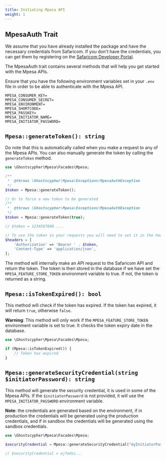```yaml
---
title: Initiating Mpesa API
weight: 1
---
```


## MpesaAuth Trait

We assume that you have already installed the package and have the necessary credentials from Safaricom. If you don't have the credentials, you can get them by registering on the [Safaricom Developer Portal](https://developer.safaricom.co.ke/).

The MpesaAuth trait contains several methods that will help you get started with the Mpesa APIs.

Ensure that you have the following environment variables set in your `.env` file in order to be able to authenticate with the Mpesa API.

```dotenv
MPESA_CONSUMER_KEY=
MPESA_CONSUMER_SECRET=
MPESA_ENVIRONMENT=
MPESA_SHORTCODE=
MPESA_PASSKEY=
MPESA_INITIATOR_NAME=
MPESA_INITIATOR_PASSWORD=
```

## `Mpesa::generateToken(): string`

Do note that this is automatically called when you make a request to any of the Mpesa APIs. You can also manually generate the token by calling the `generateToken` method.

```php
use \Ghostscypher\Mpesa\Facades\Mpesa;

/**
 *  @throws \Ghostscypher\Mpesa\Exceptions\MpesaAuthException
 */
$token = Mpesa::generateToken();

// Or to force a new token to be generated
/**
 *  @throws \Ghostscypher\Mpesa\Exceptions\MpesaAuthException
 */
$token = Mpesa::generateToken(true);

// $token = 1234567890.....

// To use the token in your requests you will need to set it in the headers
$headers = [
    'Authorization' => 'Bearer ' . $token,
    'Content-Type' => 'application/json',
];
```

The method will internally make an API request to the Safaricom API and return the token. The token is then stored in the database if we have set the `MPESA_FEATURE_STORE_TOKEN` environment variable to true. If not, the token is returned as a string.

## `Mpesa::isTokenExpired(): bool`

This method will check if the token has expired. If the token has expired, it will return `true`, otherwise `false`.

**Warning**: This method will only work if the `MPESA_FEATURE_STORE_TOKEN` environment variable is set to true. It checks the token expiry date in the database.

```php
use \Ghostscypher\Mpesa\Facades\Mpesa;

if (Mpesa::isTokenExpired()) {
    // Token has expired
}
```

## `Mpesa::generateSecurityCredential(string $initiatorPassword): string`

This method will generate the security credential, it is used in some of the Mpesa APIs.
If the `$initiatorPassword` is not provided, it will use the `MPESA_INITIATOR_PASSWORD` environment variable.

**Note**: the credentials are generated based on the environment, if in production the credentials will be generated using the production credentials, and if in sandbox the credentials will be generated using the sandbox credentials.

```php
use \Ghostscypher\Mpesa\Facades\Mpesa;

$securityCredential = Mpesa::generateSecurityCredential("myInitiatorPassword");

// $securityCredential = ejfedsc...

```
